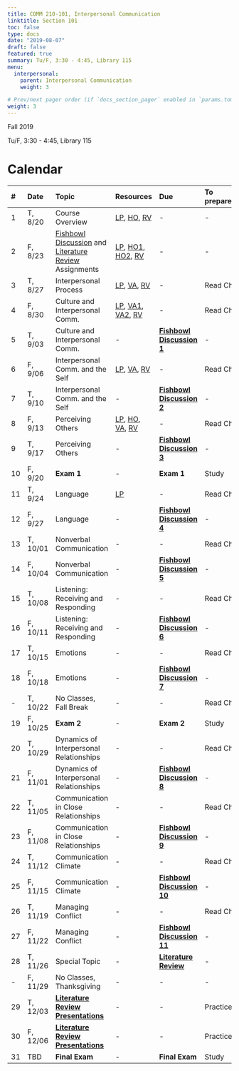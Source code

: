 ```yaml
---
title: COMM 210-101, Interpersonal Communication
linktitle: Section 101
toc: false
type: docs
date: "2019-08-07"
draft: false
featured: true
summary: Tu/F, 3:30 - 4:45, Library 115
menu:
  interpersonal:
    parent: Interpersonal Communication
    weight: 3

# Prev/next pager order (if `docs_section_pager` enabled in `params.toml`)
weight: 3
---
```


Fall 2019

Tu/F, 3:30 - 4:45, Library 115

[ho-s]:  /course/interpersonal/COMM-210-101-FA19-KM.pdf  "Handout - Syllabus"

<!-- more -->

Calendar
========

| #  | Date     | Topic                                                                        | Resources                                                    | Due                                    | To prepare… |
|:--|:-----------|:--------------------------|:----------|:-----------------------|:---------------------------|
| 1  | T,  8/20 | Course Overview                                                              | [LP][lp-co], [HO][ho-s], [RV][va-co-rev]                     | -                                      | -           |
| 2  | F,  8/23 | [Fishbowl Discussion][Fishbowl] and [Literature Review][lit-rev] Assignments | [LP][lp-ao], [HO1][ho-fd], [HO2][ho-lr], [RV][va-ao-rev]     | -                                      | -           |
| 3  | T,  8/27 | Interpersonal Process                                                        | [LP][lp-ip1], [VA][va-ip1], [RV][va-ip1-rev]                 | -                                      | Read Ch.    |
| 4  | F,  8/30 | Culture and Interpersonal Comm.                                              | [LP][lp-ci1], [VA1][va-ci1], [VA2][va-ci2], [RV][va-ci1-rev] | -                                      | Read Ch.    |
| 5  | T,  9/03 | Culture and Interpersonal Comm.                                              | -                                                            | **[Fishbowl Discussion 1][Fishbowl]**  | -           |
| 6  | F,  9/06 | Interpersonal Comm. and the Self                                             | [LP][lp-is1], [VA][va-is1], [RV][va-is1-rev]                 | -                                      | Read Ch.    |
| 7  | T,  9/10 | Interpersonal Comm. and the Self                                             | -                                                            | **[Fishbowl Discussion 2][Fishbowl]**  | -           |
| 8  | F,  9/13 | Perceiving Others                                                            | [LP][lp-po1], [HO][ho-at], [VA][va-po1], [RV][va-po1-rev]    | -                                      | Read Ch.    |
| 9  | T,  9/17 | Perceiving Others                                                            | -                                                            | **[Fishbowl Discussion 3][Fishbowl]**  | -           |
| 10 | F,  9/20 | **Exam 1**                                                                   | -                                                            | **Exam 1**                             | Study       |
| 11 | T,  9/24 | Language                                                                     | [LP][lp-l1]                                                  | -                                      | Read Ch.    |
| 12 | F,  9/27 | Language                                                                     | -                                                            | **[Fishbowl Discussion 4][Fishbowl]**  | -           |
| 13 | T, 10/01 | Nonverbal Communication                                                      | -                                                            | -                                      | Read Ch.    |
| 14 | F, 10/04 | Nonverbal Communication                                                      | -                                                            | **[Fishbowl Discussion 5][Fishbowl]**  | -           |
| 15 | T, 10/08 | Listening: Receiving and Responding                                          | -                                                            | -                                      | Read Ch.    |
| 16 | F, 10/11 | Listening: Receiving and Responding                                          | -                                                            | **[Fishbowl Discussion 6][Fishbowl]**  | -           |
| 17 | T, 10/15 | Emotions                                                                     | -                                                            | -                                      | Read Ch.    |
| 18 | F, 10/18 | Emotions                                                                     | -                                                            | **[Fishbowl Discussion 7][Fishbowl]**  | -           |
| -  | T, 10/22 | No Classes, Fall Break                                                       | -                                                            | -                                      | Read Ch.    |
| 19 | F, 10/25 | **Exam 2**                                                                   | -                                                            | **Exam 2**                             | Study       |
| 20 | T, 10/29 | Dynamics of Interpersonal Relationships                                      | -                                                            | -                                      | Read Ch.    |
| 21 | F, 11/01 | Dynamics of Interpersonal Relationships                                      | -                                                            | **[Fishbowl Discussion 8][Fishbowl]**  | -           |
| 22 | T, 11/05 | Communication in Close Relationships                                         | -                                                            | -                                      | Read Ch.    |
| 23 | F, 11/08 | Communication in Close Relationships                                         | -                                                            | **[Fishbowl Discussion 9][Fishbowl]**  | -           |
| 24 | T, 11/12 | Communication Climate                                                        | -                                                            | -                                      | Read Ch.    |
| 25 | F, 11/15 | Communication Climate                                                        | -                                                            | **[Fishbowl Discussion 10][Fishbowl]** | -           |
| 26 | T, 11/19 | Managing Conflict                                                            | -                                                            | -                                      | Read Ch.    |
| 27 | F, 11/22 | Managing Conflict                                                            | -                                                            | **[Fishbowl Discussion 11][Fishbowl]** | -           |
| 28 | T, 11/26 | Special Topic                                                                | -                                                            | **[Literature Review][lit-rev]**       | -           |
| -  | F, 11/29 | No Classes, Thanksgiving                                                     | -                                                            | -                                      | -           |
| 29 | T, 12/03 | **[Literature Review Presentations][lit-rev]**                               | -                                                            | -                                      | Practice    |
| 30 | F, 12/06 | **[Literature Review Presentations][lit-rev]**                               | -                                                            | -                                      | Practice    |
| 31 | TBD      | **Final Exam**                                                               | -                                                            | **Final Exam**                         | Study       |

<!-- assignment links -->
[Fishbowl]:  /course/interpersonal/assignment/fishbowl-discussion/   "Assignment description"
[lit-rev]:   /course/interpersonal/assignment/literature-review/     "Assignment description"

<!-- handout links -->
[ho-at]: /course/interpersonal/handout/attribution-activity-robinson-2017-CT.pdf "Handout - Attribution Theory Activity"
[ho-fd]: /course/interpersonal/handout/fishbowl-discussion.pdf  "Handout - Fishbowl Discussion Assignment"
[ho-lr]: /course/interpersonal/handout/literature-review.pdf    "Handout - Literature Review Assignment"

<!-- lesson plan links -->
[lp-co]:  /course/interpersonal/lesson-plan/course-overview/          "Lesson Plan"
[lp-ao]:  /course/interpersonal/lesson-plan/assignments-overview/     "Lesson Plan"
[lp-ip1]: /course/interpersonal/lesson-plan/interpersonal-process-1/  "Lesson Plan"
[lp-is1]: /course/interpersonal/lesson-plan/interpersonal-the-self-1/ "Lesson Plan"
[lp-ci1]: /course/interpersonal/lesson-plan/culture-interpersonal-1/  "Lesson Plan"
[lp-l1]:  /course/interpersonal/lesson-plan/language-1/               "Lesson Plan"
[lp-po1]: /course/interpersonal/lesson-plan/perceiving-others-1/      "Lesson Plan"

<!-- visual aid links-->
[va-ao-rev]:  /course/interpersonal/visual-aid/assignment-overview-rev/       "Visual Aid - Review"
[va-ci1-rev]: /course/interpersonal/visual-aid/culture-interpersonal-rev/     "Visual Aid - Review"
[va-ci1]:     /course/interpersonal/visual-aid/culture-interpersonal-1/       "Visual Aid - National Culture"
[va-ci2]:     /course/interpersonal/visual-aid/culture-interpersonal-2/       "Visual Aid - Code Switching"
[va-co-rev]:  /course/interpersonal/visual-aid/course-overview-rev/           "Visual Aid - Review"
[va-ip1-rev]: /course/interpersonal/visual-aid/interpersonal-process-1-rev/   "Visual Aid - Review"
[va-ip1]:     /course/interpersonal/visual-aid/interpersonal-process-1/       "Visual Aid - Process Models of Communication"
[va-is1]:     /course/interpersonal/visual-aid/interpersonal-the-self-1/      "Visual Aid - Johari Window"
[va-is1-rev]: /course/interpersonal/visual-aid/interpersonal-the-self-1-rev/  "Visual Aid - Review"
[va-po1]:     /course/interpersonal/visual-aid/perceiving-others-1/           "Visual Aid - Attribution Theory"
[va-po1-rev]: /course/interpersonal/visual-aid/perceiving-others-1-rev/       "Visual Aid - Review"
